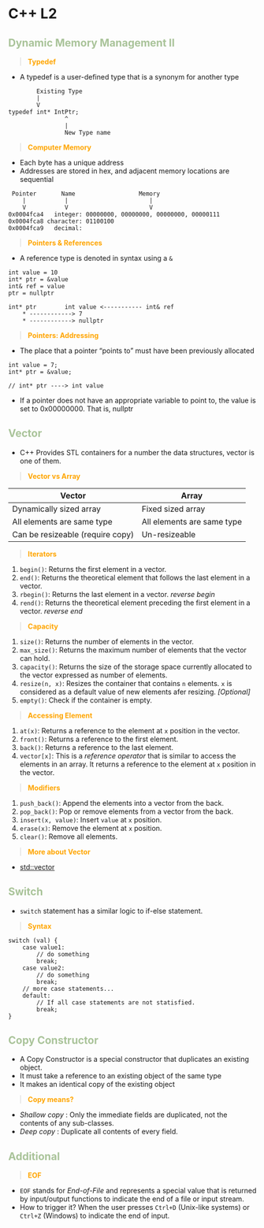 # C++ L2

## <span style="color: #A9C399;">**Dynamic Memory Management II**</span>

> <span style="color: orange;">**Typedef**</span>
* A typedef is a user-defined type that is a synonym for another type

```
        Existing Type
        |
        V
typedef int* IntPtr;
                ^
                |
                New Type name
```

> <span style="color: orange;">**Computer Memory**</span>

* Each byte has a unique address
* Addresses are stored in hex, and adjacent memory locations are sequential

```
 Pointer       Name                  Memory
    |           |                       |
    V           V                       V
0x0004fca4   integer: 00000000, 00000000, 00000000, 00000111
0x0004fca8 character: 01100100
0x0004fca9   decimal:
```

> <span style="color: orange;">**Pointers & References**</span>

* A reference type is denoted in syntax using a `&`

```
int value = 10
int* ptr = &value
int& ref = value
ptr = nullptr

int* ptr        int value <----------- int& ref
    * ------------> 7
    * ------------> nullptr
```

> <span style="color: orange;">**Pointers: Addressing**</span>

* The place that a pointer “points to” must have been previously allocated

```
int value = 7;
int* ptr = &value;

// int* ptr ----> int value
```

* If a pointer does not have an appropriate variable to point to, the value is set to 0x00000000. That is, nullptr

## <span style="color: #A9C399;">**Vector**</span>

* C++ Provides STL containers for a number the data structures, vector is one of them.

> <span style="color: orange;">**Vector vs Array**</span>

| Vector                           | Array                      |
|----------------------------------|----------------------------|
| Dynamically sized array          | Fixed sized array          |
| All elements are same type       | All elements are same type |
| Can be resizeable (require copy) | Un-resizeable              |

> <span style="color: orange;">**Iterators**</span>

1. `begin()`: Returns the first element in a vector.
2. `end()`: Returns the theoretical element that follows the last element in a vector.
3. `rbegin()`: Returns the last element in a vector. *reverse begin*
4. `rend()`: Returns the theoretical element preceding the first element in a vector. *reverse end*

> <span style="color: orange;">**Capacity**</span>

1. `size()`: Returns the number of elements in the vector.
2. `max_size()`: Returns the maximum number of elements that the vector can hold.
3. `capacity()`: Returns the size of the storage space currently allocated to the vector expressed as number of elements.
4. `resize(n, x)`: Resizes the container that contains `n` elements. `x` is considered as a default value of new elements afer resizing. *[Optional]*
5. `empty()`: Check if the container is empty.

> <span style="color: orange;">**Accessing Element**</span>

1. `at(x)`: Returns a reference to the element at `x` position in the vector.
2. `front()`: Returns a reference to the first element.
3. `back()`: Returns a reference to the last element.
4. `vector[x]`: This is a _reference operator_ that is similar to access the elements in an array. It returns a reference to the element at `x` position in the vector.

> <span style="color: orange;">**Modifiers**</span>

1. `push_back()`: Append the elements into a vector from the back.
2. `pop_back()`: Pop or remove elements from a vector from the back.
3. `insert(x, value)`: Insert `value` at `x` position.
4. `erase(x)`: Remove the element at `x` position.
5. `clear()`: Remove all elements.

> <span style="color: orange;">**More about Vector**</span>

* [std::vector](https://en.cppreference.com/w/cpp/container/vector)

## <span style="color: #A9C399;">**Switch**</span>

* `switch` statement has a similar logic to if-else statement.

> <span style="color: orange;">**Syntax**</span>

```
switch (val) {
    case value1:
        // do something
        break;
    case value2:
        // do something
        break;
    // more case statements...
    default:
        // If all case statements are not statisfied.
        break;
}
```

## <span style="color: #A9C399;">**Copy Constructor**</span>
* A Copy Constructor is a special constructor that duplicates an existing object.
* It must take a reference to an existing object of the same type
* It makes an identical copy of the existing object

> <span style="color: orange;">**Copy means?**</span>
* _Shallow copy_ : Only the immediate fields are duplicated, not the contents of
any sub-classes.
* _Deep copy_ : Duplicate all contents of every field.

## <span style="color: #A9C399;">**Additional**</span>

> <span style="color: orange;">**EOF**</span>

* `EOF` stands for _End-of-File_ and represents a special value that is returned by input/output functions to indicate the end of a file or input stream.
* How to trigger it? When the user presses `Ctrl+D` (Unix-like systems) or `Ctrl+Z` (Windows) to indicate the end of input.
